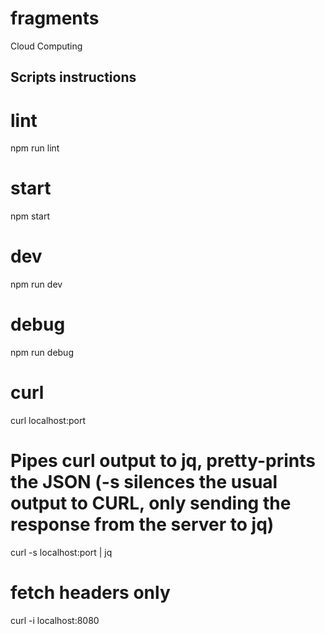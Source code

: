 # fragments

Cloud Computing

## Scripts instructions

# lint

npm run lint

# start

npm start

# dev

npm run dev

# debug

npm run debug

# curl

curl localhost:port

# Pipes curl output to jq, pretty-prints the JSON (-s silences the usual output to CURL, only sending the response from the server to jq)

curl -s localhost:port | jq

# fetch headers only

curl -i localhost:8080
